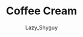 ---
media: "images/rounds/round_4_2/coffee_cream.png"
media_type: image
type: art
title: Coffee Cream
author: [Lazy_Shyguy]
desc: Bjeurn Suez discusses his new diet.
---
